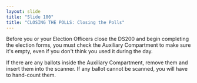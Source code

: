 ```yaml
---
layout: slide
title: "Slide 100"
title: "CLOSING THE POLLS: Closing the Polls"
---
```


Before you or your Election Officers close the DS200 and begin completing the election forms, you must check the Auxiliary Compartment to make sure it's empty, even if you don't think you used it during the day.

If there are any ballots inside the Auxiliary Compartment, remove them and insert them into the scanner. If any ballot cannot be scanned, you will have to hand-count them.
